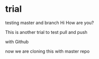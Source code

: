 # trial
testing master and branch
Hi How are you?

This is another trial to test pull and push

with Github

now we are cloning this with master repo
